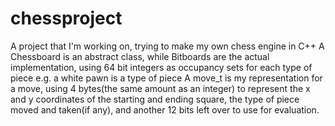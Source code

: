 chessproject
============
A project that I'm working on, trying to make my own chess engine in C++
A Chessboard is an abstract class, while Bitboards are the actual implementation,
using 64 bit integers as occupancy sets for each type of piece e.g. a white pawn is a type of piece
A move_t is my representation for a move, using 4 bytes(the same amount as an integer) to represent
the x and y coordinates of the starting and ending square, the type of piece moved and taken(if any),
and another 12 bits left over to use for evaluation.
